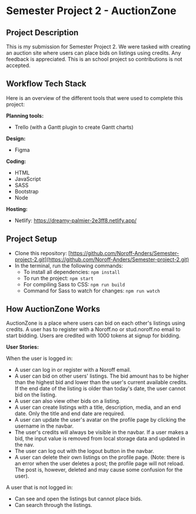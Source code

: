# Semester Project 2 - AuctionZone

## Project Description
This is my submission for Semester Project 2. We were tasked with creating an auction site where users can place bids on listings using credits. 
Any feedback is appreciated. This is an school project so contributions is not accepted.

## Workflow Tech Stack
Here is an overview of the different tools that were used to complete this project:

**Planning tools:**
- Trello (with a Gantt plugin to create Gantt charts)

**Design:**
- Figma

**Coding:**
- HTML
- JavaScript
- SASS
- Bootstrap
- Node

**Hosting:**
- Netlify: https://dreamy-palmier-2e3ff8.netlify.app/

## Project Setup
- Clone this repository: [https://github.com/Noroff-Anders/Semester-project-2.git](https://github.com/Noroff-Anders/Semester-project-2.git)
- In the terminal, run the following commands:
  - To install all dependencies: `npm install`
  - To run the project: `npm start`
  - For compiling Sass to CSS: `npm run build`
  - Command for Sass to watch for changes: `npm run watch`

## How AuctionZone Works
AuctionZone is a place where users can bid on each other's listings using credits. A user has to register with a Noroff.no or stud.noroff.no email to start bidding. Users are credited with 1000 tokens at signup for bidding.

**User Stories:**

When the user is logged in:
- A user can log in or register with a Noroff email.
- A user can bid on other users' listings. The bid amount has to be higher than the highest bid and lower than the user's current available credits. If the end date of the listing is older than today's date, the user cannot bid on the listing.
- A user can also view other bids on a listing.
- A user can create listings with a title, description, media, and an end date. Only the title and end date are required.
- A user can update the user's avatar on the profile page by clicking the username in the navbar.
- The user's credits will always be visible in the navbar. If a user makes a bid, the input value is removed from local storage data and updated in the nav.
- The user can log out with the logout button in the navbar.
- A user can delete their own listings on the profile page. (Note: there is an error when the user deletes a post; the profile page will not reload. The post is, however, deleted and may cause some confusion for the user).

A user that is not logged in:
- Can see and open the listings but cannot place bids.
- Can search through the listings.


